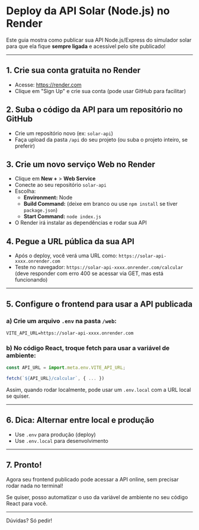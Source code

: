 # Deploy da API Solar (Node.js) no Render

Este guia mostra como publicar sua API Node.js/Express do simulador solar para que ela fique **sempre ligada** e acessível pelo site publicado!

---

## 1. Crie sua conta gratuita no Render
- Acesse: https://render.com
- Clique em "Sign Up" e crie sua conta (pode usar GitHub para facilitar)

## 2. Suba o código da API para um repositório no GitHub
- Crie um repositório novo (ex: `solar-api`)
- Faça upload da pasta `/api` do seu projeto (ou suba o projeto inteiro, se preferir)

## 3. Crie um novo serviço Web no Render
- Clique em **New +** > **Web Service**
- Conecte ao seu repositório `solar-api`
- Escolha:
  - **Environment:** Node
  - **Build Command:** (deixe em branco ou use `npm install` se tiver `package.json`)
  - **Start Command:** `node index.js`
- O Render irá instalar as dependências e rodar sua API

## 4. Pegue a URL pública da sua API
- Após o deploy, você verá uma URL como:
  `https://solar-api-xxxx.onrender.com`
- Teste no navegador: `https://solar-api-xxxx.onrender.com/calcular` (deve responder com erro 400 se acessar via GET, mas está funcionando)

---

## 5. Configure o frontend para usar a API publicada

### a) Crie um arquivo `.env` na pasta `/web`:
```
VITE_API_URL=https://solar-api-xxxx.onrender.com
```

### b) No código React, troque fetch para usar a variável de ambiente:
```js
const API_URL = import.meta.env.VITE_API_URL;

fetch(`${API_URL}/calcular`, { ... })
```

Assim, quando rodar localmente, pode usar um `.env.local` com a URL local se quiser.

---

## 6. Dica: Alternar entre local e produção
- Use `.env` para produção (deploy)
- Use `.env.local` para desenvolvimento

---

## 7. Pronto!
Agora seu frontend publicado pode acessar a API online, sem precisar rodar nada no terminal!

Se quiser, posso automatizar o uso da variável de ambiente no seu código React para você.

---

Dúvidas? Só pedir!
